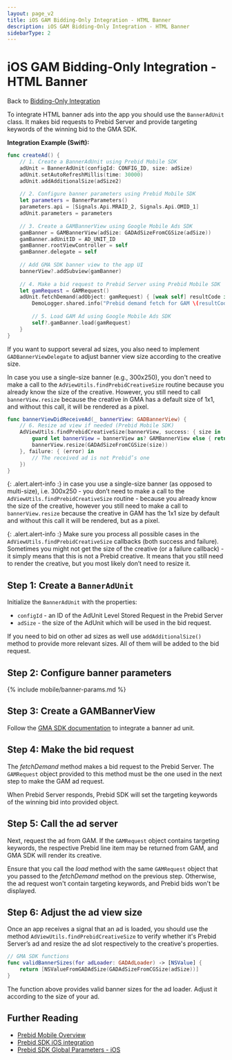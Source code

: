 ```yaml
---
layout: page_v2
title: iOS GAM Bidding-Only Integration - HTML Banner
description: iOS GAM Bidding-Only Integration - HTML Banner
sidebarType: 2
---
```


# iOS GAM Bidding-Only Integration - HTML Banner

Back to [Bidding-Only Integration](/prebid-mobile/pbm-api/ios/ios-sdk-integration-gam-original-api.html#adunit-specific-instructions)

To integrate HTML banner ads into the app you should use the `BannerAdUnit` class. It makes bid requests to Prebid Server and provide targeting keywords of the winning bid to the GMA SDK.

**Integration Example (Swift):**

```swift
func createAd() {
    // 1. Create a BannerAdUnit using Prebid Mobile SDK
    adUnit = BannerAdUnit(configId: CONFIG_ID, size: adSize)
    adUnit.setAutoRefreshMillis(time: 30000)
    adUnit.addAdditionalSize(adSize2)
    
    // 2. Configure banner parameters using Prebid Mobile SDK
    let parameters = BannerParameters()
    parameters.api = [Signals.Api.MRAID_2, Signals.Api.OMID_1]
    adUnit.parameters = parameters
    
    // 3. Create a GAMBannerView using Google Mobile Ads SDK
    gamBanner = GAMBannerView(adSize: GADAdSizeFromCGSize(adSize))
    gamBanner.adUnitID = AD_UNIT_ID
    gamBanner.rootViewController = self
    gamBanner.delegate = self
    
    // Add GMA SDK banner view to the app UI
    bannerView?.addSubview(gamBanner)
    
    // 4. Make a bid request to Prebid Server using Prebid Mobile SDK
    let gamRequest = GAMRequest()
    adUnit.fetchDemand(adObject: gamRequest) { [weak self] resultCode in
        DemoLogger.shared.info("Prebid demand fetch for GAM \(resultCode.name())")
        
        // 5. Load GAM Ad using Google Mobile Ads SDK
        self?.gamBanner.load(gamRequest)
    }
}
```

If you want to support several ad sizes, you also need to implement `GADBannerViewDelegate` to adjust banner view size according to the creative size.

In case you use a single-size banner (e.g., 300x250), you don't need to make a call to the `AdViewUtils.findPrebidCreativeSize` routine because you already know the size of the creative. However, you still need to call `bannerView.resize` because the creative in GMA has a default size of 1x1, and without this call, it will be rendered as a pixel.

```swift
func bannerViewDidReceiveAd(_ bannerView: GADBannerView) {
    // 6. Resize ad view if needed (Prebid Mobile SDK)
    AdViewUtils.findPrebidCreativeSize(bannerView, success: { size in
        guard let bannerView = bannerView as? GAMBannerView else { return }
        bannerView.resize(GADAdSizeFromCGSize(size))
    }, failure: { (error) in
        // The received ad is not Prebid’s one 
    })
}
```

{: .alert.alert-info :}
in case you use a single-size banner (as opposed to multi-size), i.e. 300x250 - you don’t need to make a call to the `AdViewUtils.findPrebidCreativeSize` routine - because you already know the size of the creative, however you still need to make a call to `bannerView.resize` because the creative in GAM has the 1x1 size by default and without this call it will be rendered, but as a pixel. 

{: .alert.alert-info :}
Make sure you process all possible cases in the  `AdViewUtils.findPrebidCreativeSize` callbacks (both success and failure).  Sometimes you might not get the size of the creative (or a failure callback) - it simply means that this is not a Prebid creative.  It means that you still need to render the creative, but you most likely don’t need to resize it.

## Step 1: Create a `BannerAdUnit`

Initialize the `BannerAdUnit` with the properties:

- `configId` - an ID of the AdUnit Level Stored Request in the Prebid Server
- `adSize` - the size of the AdUnit which will be used in the bid request.

If you need to bid on other ad sizes as well use `addAdditionalSize()` method to provide more relevant sizes. All of them will be added to the bid request. 

## Step 2: Configure banner parameters

{% include mobile/banner-params.md %}

## Step 3: Create a GAMBannerView

Follow the [GMA SDK documentation](https://developers.google.com/ad-manager/mobile-ads-sdk/ios/banner) to integrate a banner ad unit. 

## Step 4: Make the bid request

The _fetchDemand_ method makes a bid request to the Prebid Server. The `GAMRequest` object provided to this method must be the one used in the next step to make the GAM ad request.

When Prebid Server responds, Prebid SDK will set the targeting keywords of the winning bid into provided object.

## Step 5: Call the ad server

Next, request the ad from GAM. If the `GAMRequest` object contains targeting keywords, the respective Prebid line item may be returned from GAM, and GMA SDK will render its creative. 

Ensure that you call the _load_ method with the same `GAMRequest` object that you passed to the _fetchDemand_ method on the previous step. Otherwise, the ad request won't contain targeting keywords, and Prebid bids won't be displayed.

## Step 6: Adjust the ad view size

Once an app receives a signal that an ad is loaded, you should use the method `AdViewUtils.findPrebidCreativeSize` to verify whether it's Prebid Server’s ad and resize the ad slot respectively to the creative's properties. 

```swift
// GMA SDK functions
func validBannerSizes(for adLoader: GADAdLoader) -> [NSValue] {
    return [NSValueFromGADAdSize(GADAdSizeFromCGSize(adSize))]
}
```

The function above provides valid banner sizes for the ad loader. Adjust it according to the size of your ad.

## Further Reading

- [Prebid Mobile Overview](/prebid-mobile/prebid-mobile.html)
- [Prebid SDK iOS integration](/prebid-mobile/pbm-api/ios/code-integration-ios.html)
- [Prebid SDK Global Parameters - iOS](/prebid-mobile/pbm-api/ios/pbm-targeting-ios.html)
